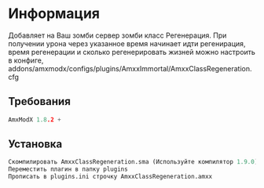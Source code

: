 # Информация

Добавляет на Ваш зомби сервер зомби класс Регенерация. При получении урона через указанное время начинает идти регенирация, время регенерации и сколько регенерировать жизней можно настроить в конфиге, addons/amxmodx/configs/plugins/AmxxImmortal/AmxxClassRegeneration.cfg

## Требования
```c
AmxModX 1.8.2 +
```

## Установка
```python
Скомпилировать AmxxClassRegeneration.sma (Используйте компилятор 1.9.0)
Переместить плагин в папку plugins
Прописать в plugins.ini строчку AmxxClassRegeneration.amxx
```
